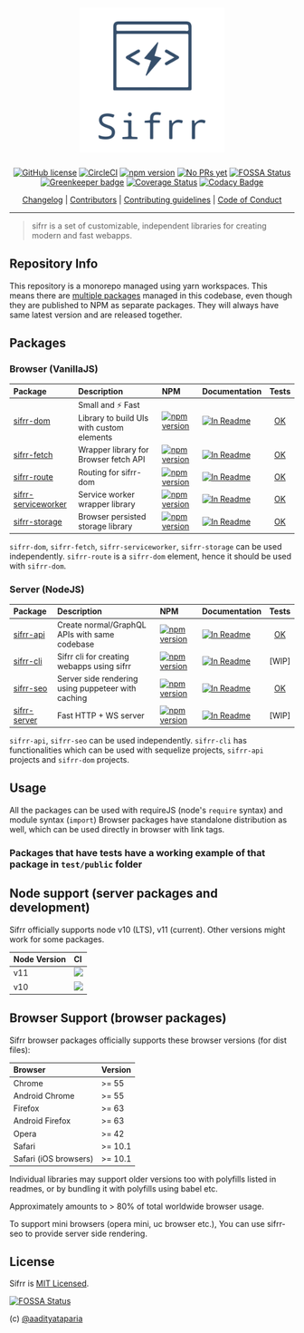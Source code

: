 <h1 align="center"> <img src="./logo/sifrr-logo.svg" width="256" alt="sifrr" name="sifrr"> </h1>
<p align="center">
  <a href="https://github.com/sifrr/sifrr/blob/master/LICENSE"><img src="https://img.shields.io/badge/license-MIT-blue.svg" alt="GitHub license" /></a>
  <a href="https://circleci.com/gh/sifrr/sifrr"><img src="https://circleci.com/gh/sifrr/sifrr.svg?style=shield" alt="CircleCI" /></a>
  <a href="https://www.npmjs.com/package/@sifrr/dom"><img src="https://img.shields.io/npm/v/@sifrr/dom.svg" alt="npm version" /></a>
  <a href="./misc/CONTRIBUTING.md"><img src="https://img.shields.io/badge/PRs-Not%20yet-red.svg" alt="No PRs yet" /></a>
  <a href="https://app.fossa.io/projects/git%2Bgithub.com%2Fsifrr%2Fsifrr?ref=badge_shield"><img src="https://app.fossa.io/api/projects/git%2Bgithub.com%2Fsifrr%2Fsifrr.svg?type=shield" alt="FOSSA Status" /></a>
  <a href="https://greenkeeper.io/"><img src="https://badges.greenkeeper.io/sifrr/sifrr.svg" alt="Greenkeeper badge" /></a>
  <a href="https://coveralls.io/github/sifrr/sifrr?branch=master"><img src="https://coveralls.io/repos/github/sifrr/sifrr/badge.svg?branch=master" alt="Coverage Status" /></a>
  <a href="https://www.codacy.com/app/aadityataparia/sifrr"><img src="https://api.codacy.com/project/badge/Grade/c7e9c6f6e0734118abb68f9d59529b73" alt="Codacy Badge" /></a>
</p>
<p align="center">
<a href="./misc/CHANGELOG.md">Changelog</a> | <a href="./misc/CONTRIBUTORS">Contributors</a> | <a href="./misc/CONTRIBUTING.md">Contributing guidelines</a> | <a href="./misc/CODE_OF_CONDUCT.md">Code of Conduct</a>
</p>

* * *

> sifrr is a set of customizable, independent libraries for creating modern and fast webapps.

## Repository Info

This repository is a monorepo managed using yarn workspaces. This means there are [multiple packages](#packages) managed in this codebase, even though they are published to NPM as separate packages. They will always have same latest version and are released together.

## Packages

### Browser (VanillaJS)

| Package                                                       | Description                                                    | NPM                                                                                                                         | Documentation                                                                                                         |                       Tests                       |
| :------------------------------------------------------------ | :------------------------------------------------------------- | :-------------------------------------------------------------------------------------------------------------------------- | :-------------------------------------------------------------------------------------------------------------------- | :-----------------------------------------------: |
| [sifrr-dom](./packages/browser/sifrr-dom)                     | Small and :zap: Fast Library to build UIs with custom elements | [![npm version](https://img.shields.io/npm/v/@sifrr/dom.svg)](https://www.npmjs.com/package/@sifrr/dom)                     | [![In Readme](https://img.shields.io/badge/API%20docs-Readme-red.svg)](./packages/browser/sifrr-dom#readme)           |      [OK](./packages/browser/sifrr-dom/test)      |
| [sifrr-fetch](./packages/browser/sifrr-fetch)                 | Wrapper library for Browser fetch API                          | [![npm version](https://img.shields.io/npm/v/@sifrr/fetch.svg)](https://www.npmjs.com/package/@sifrr/fetch)                 | [![In Readme](https://img.shields.io/badge/API%20docs-Readme-red.svg)](./packages/browser/sifrr-fetch#readme)         |     [OK](./packages/browser/sifrr-fetch/test)     |
| [sifrr-route](./packages/browser/sifrr-route)                 | Routing for sifrr-dom                                          | [![npm version](https://img.shields.io/npm/v/@sifrr/route.svg)](https://www.npmjs.com/package/@sifrr/route)                 | [![In Readme](https://img.shields.io/badge/API%20docs-Readme-red.svg)](./packages/browser/sifrr-route#readme)         |     [OK](./packages/browser/sifrr-route/test)     |
| [sifrr-serviceworker](./packages/browser/sifrr-serviceworker) | Service worker wrapper library                                 | [![npm version](https://img.shields.io/npm/v/@sifrr/serviceworker.svg)](https://www.npmjs.com/package/@sifrr/serviceworker) | [![In Readme](https://img.shields.io/badge/API%20docs-Readme-red.svg)](./packages/browser/sifrr-serviceworker#readme) | [OK](./packages/browser/sifrr-serviceworker/test) |
| [sifrr-storage](./packages/browser/sifrr-storage)             | Browser persisted storage library                              | [![npm version](https://img.shields.io/npm/v/@sifrr/storage.svg)](https://www.npmjs.com/package/@sifrr/storage)             | [![In Readme](https://img.shields.io/badge/API%20docs-Readme-red.svg)](./packages/browser/sifrr-storage#readme)       |    [OK](./packages/browser/sifrr-storage/test)    |

`sifrr-dom`, `sifrr-fetch`, `sifrr-serviceworker`, `sifrr-storage` can be used independently. `sifrr-route` is a `sifrr-dom` element, hence it should be used with `sifrr-dom`.

### Server (NodeJS)

| Package                                        | Description                                        | NPM                                                                                                           | Documentation                                                                                                 |                  Tests                 |
| :--------------------------------------------- | :------------------------------------------------- | :------------------------------------------------------------------------------------------------------------ | :------------------------------------------------------------------------------------------------------------ | :------------------------------------: |
| [sifrr-api](./packages/server/sifrr-api)       | Create normal/GraphQL APIs with same codebase      | [![npm version](https://img.shields.io/npm/v/@sifrr/api.svg)](https://www.npmjs.com/package/@sifrr/api)       | [![In Readme](https://img.shields.io/badge/API%20docs-Readme-red.svg)](./packages/server/sifrr-api#readme)    | [OK](./packages/server/sifrr-api/test) |
| [sifrr-cli](./packages/server/sifrr-cli)       | Sifrr cli for creating webapps using sifrr         | [![npm version](https://img.shields.io/npm/v/@sifrr/cli.svg)](https://www.npmjs.com/package/@sifrr/cli)       | [![In Readme](https://img.shields.io/badge/API%20docs-Readme-red.svg)](./packages/server/sifrr-cli#readme)    |                 \[WIP]                 |
| [sifrr-seo](./packages/server/sifrr-seo)       | Server side rendering using puppeteer with caching | [![npm version](https://img.shields.io/npm/v/@sifrr/seo.svg)](https://www.npmjs.com/package/@sifrr/seo)       | [![In Readme](https://img.shields.io/badge/API%20docs-Readme-red.svg)](./packages/server/sifrr-seo#readme)    | [OK](./packages/server/sifrr-seo/test) |
| [sifrr-server](./packages/server/sifrr-server) | Fast HTTP + WS server                              | [![npm version](https://img.shields.io/npm/v/@sifrr/server.svg)](https://www.npmjs.com/package/@sifrr/server) | [![In Readme](https://img.shields.io/badge/API%20docs-Readme-red.svg)](./packages/server/sifrr-server#readme) |                  [WIP]                 |

`sifrr-api`, `sifrr-seo` can be used independently. `sifrr-cli` has functionalities which can be used with sequelize projects, `sifrr-api` projects and `sifrr-dom` projects.

## Usage

All the packages can be used with requireJS (node's `require` syntax) and module syntax (`import`)
Browser packages have standalone distribution as well, which can be used directly in browser with link tags.

### Packages that have tests have a working example of that package in `test/public` folder

## Node support (server packages and development)

Sifrr officially supports node v10 (LTS), v11 (current). Other versions might work for some packages.

| Node Version | CI                                                                                                                       |
| :----------- | :----------------------------------------------------------------------------------------------------------------------- |
| v11          | [![](https://travis-matrix-badges.herokuapp.com/repos/sifrr/sifrr/branches/master/1)](https://travis-ci.org/sifrr/sifrr) |
| v10          | [![](https://travis-matrix-badges.herokuapp.com/repos/sifrr/sifrr/branches/master/2)](https://travis-ci.org/sifrr/sifrr) |

## Browser Support (browser packages)

Sifrr browser packages officially supports these browser versions (for dist files):

| Browser               | Version |
| :-------------------- | :------ |
| Chrome                | >= 55   |
| Android Chrome        | >= 55   |
| Firefox               | >= 63   |
| Android Firefox       | >= 63   |
| Opera                 | >= 42   |
| Safari                | >= 10.1 |
| Safari (iOS browsers) | >= 10.1 |

Individual libraries may support older versions too with polyfills listed in readmes, or by bundling it with polyfills using babel etc.

Approximately amounts to > 80% of total worldwide browser usage.

To support mini browsers (opera mini, uc browser etc.), You can use sifrr-seo to provide server side rendering.

## License

Sifrr is [MIT Licensed](./LICENSE).

[![FOSSA Status](https://app.fossa.io/api/projects/git%2Bgithub.com%2Fsifrr%2Fsifrr.svg?type=large)](https://app.fossa.io/projects/git%2Bgithub.com%2Fsifrr%2Fsifrr?ref=badge_large)

(c) [@aadityataparia](https://github.com/aadityataparia)
